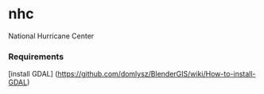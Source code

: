 # nhc
National Hurricane Center

### Requirements
[install GDAL] (https://github.com/domlysz/BlenderGIS/wiki/How-to-install-GDAL)
